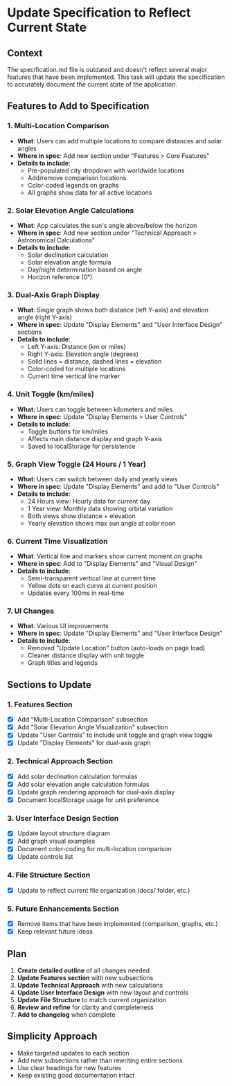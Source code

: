# Update Specification to Reflect Current State

## Context
The specification.md file is outdated and doesn't reflect several major features that have been implemented. This task will update the specification to accurately document the current state of the application.

## Features to Add to Specification

### 1. Multi-Location Comparison
- **What**: Users can add multiple locations to compare distances and solar angles
- **Where in spec**: Add new section under "Features > Core Features"
- **Details to include**:
  - Pre-populated city dropdown with worldwide locations
  - Add/remove comparison locations
  - Color-coded legends on graphs
  - All graphs show data for all active locations

### 2. Solar Elevation Angle Calculations
- **What**: App calculates the sun's angle above/below the horizon
- **Where in spec**: Add new section under "Technical Approach > Astronomical Calculations"
- **Details to include**:
  - Solar declination calculation
  - Solar elevation angle formula
  - Day/night determination based on angle
  - Horizon reference (0°)

### 3. Dual-Axis Graph Display
- **What**: Single graph shows both distance (left Y-axis) and elevation angle (right Y-axis)
- **Where in spec**: Update "Display Elements" and "User Interface Design" sections
- **Details to include**:
  - Left Y-axis: Distance (km or miles)
  - Right Y-axis: Elevation angle (degrees)
  - Solid lines = distance, dashed lines = elevation
  - Color-coded for multiple locations
  - Current time vertical line marker

### 4. Unit Toggle (km/miles)
- **What**: Users can toggle between kilometers and miles
- **Where in spec**: Update "Display Elements > User Controls"
- **Details to include**:
  - Toggle buttons for km/miles
  - Affects main distance display and graph Y-axis
  - Saved to localStorage for persistence

### 5. Graph View Toggle (24 Hours / 1 Year)
- **What**: Users can switch between daily and yearly views
- **Where in spec**: Update "Display Elements" and add to "User Controls"
- **Details to include**:
  - 24 Hours view: Hourly data for current day
  - 1 Year view: Monthly data showing orbital variation
  - Both views show distance + elevation
  - Yearly elevation shows max sun angle at solar noon

### 6. Current Time Visualization
- **What**: Vertical line and markers show current moment on graphs
- **Where in spec**: Add to "Display Elements" and "Visual Design"
- **Details to include**:
  - Semi-transparent vertical line at current time
  - Yellow dots on each curve at current position
  - Updates every 100ms in real-time

### 7. UI Changes
- **What**: Various UI improvements
- **Where in spec**: Update "Display Elements" and "User Interface Design"
- **Details to include**:
  - Removed "Update Location" button (auto-loads on page load)
  - Cleaner distance display with unit toggle
  - Graph titles and legends

## Sections to Update

### 1. Features Section
- [x] Add "Multi-Location Comparison" subsection
- [x] Add "Solar Elevation Angle Visualization" subsection
- [x] Update "User Controls" to include unit toggle and graph view toggle
- [x] Update "Display Elements" for dual-axis graph

### 2. Technical Approach Section
- [x] Add solar declination calculation formulas
- [x] Add solar elevation angle calculation formulas
- [x] Update graph rendering approach for dual-axis display
- [x] Document localStorage usage for unit preference

### 3. User Interface Design Section
- [x] Update layout structure diagram
- [x] Add graph visual examples
- [x] Document color-coding for multi-location comparison
- [x] Update controls list

### 4. File Structure Section
- [x] Update to reflect current file organization (docs/ folder, etc.)

### 5. Future Enhancements Section
- [x] Remove items that have been implemented (comparison, graphs, etc.)
- [x] Keep relevant future ideas

## Plan

1. **Create detailed outline** of all changes needed
2. **Update Features section** with new subsections
3. **Update Technical Approach** with new calculations
4. **Update User Interface Design** with new layout and controls
5. **Update File Structure** to match current organization
6. **Review and refine** for clarity and completeness
7. **Add to changelog** when complete

## Simplicity Approach
- Make targeted updates to each section
- Add new subsections rather than rewriting entire sections
- Use clear headings for new features
- Keep existing good documentation intact
